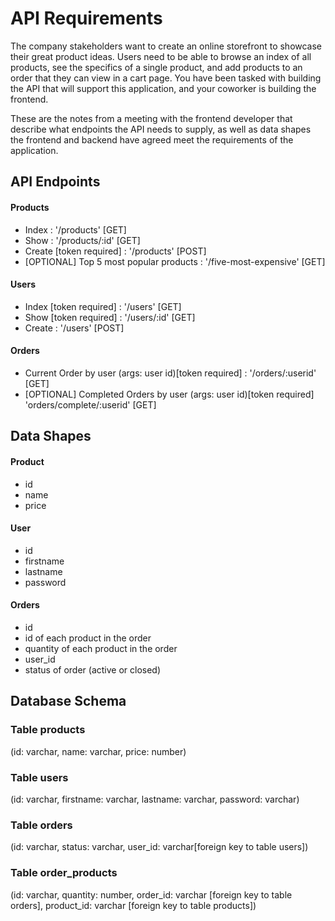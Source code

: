 # API Requirements
The company stakeholders want to create an online storefront to showcase their great product ideas. Users need to be able to browse an index of all products, see the specifics of a single product, and add products to an order that they can view in a cart page. You have been tasked with building the API that will support this application, and your coworker is building the frontend.

These are the notes from a meeting with the frontend developer that describe what endpoints the API needs to supply, as well as data shapes the frontend and backend have agreed meet the requirements of the application. 

## API Endpoints
#### Products
- Index : '/products' [GET]
- Show : '/products/:id' [GET]
- Create [token required] : '/products' [POST]
- [OPTIONAL] Top 5 most popular products : '/five-most-expensive' [GET]

#### Users
- Index [token required] : '/users' [GET]
- Show [token required] : '/users/:id' [GET]
- Create : '/users' [POST]

#### Orders
- Current Order by user (args: user id)[token required] : '/orders/:userid' [GET]
- [OPTIONAL] Completed Orders by user (args: user id)[token required] 'orders/complete/:userid' [GET]

## Data Shapes
#### Product
-  id
- name
- price

#### User
- id
- firstname
- lastname
- password

#### Orders
- id
- id of each product in the order
- quantity of each product in the order
- user_id
- status of order (active or closed)

## Database Schema
### Table products
(id: varchar, name: varchar, price: number)
### Table users
(id: varchar, firstname: varchar, lastname: varchar, password: varchar)
### Table orders
(id: varchar, status: varchar, user_id: varchar[foreign key to table users])
### Table order_products
(id: varchar, quantity: number, order_id: varchar [foreign key to table orders], product_id: varchar [foreign key to table products])